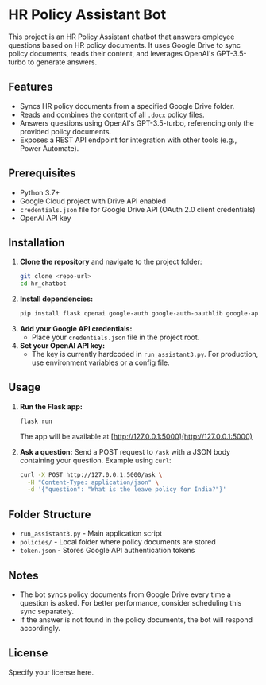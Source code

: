 # HR Policy Assistant Bot

This project is an HR Policy Assistant chatbot that answers employee questions based on HR policy documents. It uses Google Drive to sync policy documents, reads their content, and leverages OpenAI's GPT-3.5-turbo to generate answers.

## Features
- Syncs HR policy documents from a specified Google Drive folder.
- Reads and combines the content of all `.docx` policy files.
- Answers questions using OpenAI's GPT-3.5-turbo, referencing only the provided policy documents.
- Exposes a REST API endpoint for integration with other tools (e.g., Power Automate).

## Prerequisites
- Python 3.7+
- Google Cloud project with Drive API enabled
- `credentials.json` file for Google Drive API (OAuth 2.0 client credentials)
- OpenAI API key

## Installation
1. **Clone the repository** and navigate to the project folder:
   ```bash
   git clone <repo-url>
   cd hr_chatbot
   ```
2. **Install dependencies:**
   ```bash
   pip install flask openai google-auth google-auth-oauthlib google-api-python-client python-docx
   ```
3. **Add your Google API credentials:**
   - Place your `credentials.json` file in the project root.
4. **Set your OpenAI API key:**
   - The key is currently hardcoded in `run_assistant3.py`. For production, use environment variables or a config file.

## Usage
1. **Run the Flask app:**
   ```bash
   flask run
   ```
   The app will be available at [http://127.0.0.1:5000](http://127.0.0.1:5000)

2. **Ask a question:**
   Send a POST request to `/ask` with a JSON body containing your question. Example using `curl`:
   ```bash
   curl -X POST http://127.0.0.1:5000/ask \
     -H "Content-Type: application/json" \
     -d '{"question": "What is the leave policy for India?"}'
   ```

## Folder Structure
- `run_assistant3.py` - Main application script
- `policies/` - Local folder where policy documents are stored
- `token.json` - Stores Google API authentication tokens

## Notes
- The bot syncs policy documents from Google Drive every time a question is asked. For better performance, consider scheduling this sync separately.
- If the answer is not found in the policy documents, the bot will respond accordingly.

## License
Specify your license here. 